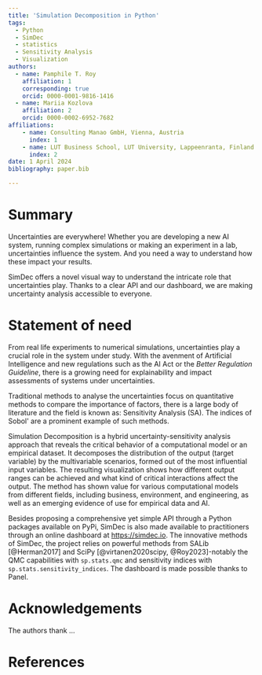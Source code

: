 ```yaml
---
title: 'Simulation Decomposition in Python'
tags:
  - Python
  - SimDec
  - statistics
  - Sensitivity Analysis
  - Visualization
authors:
  - name: Pamphile T. Roy
    affiliation: 1
    corresponding: true
    orcid: 0000-0001-9816-1416
  - name: Mariia Kozlova
    affiliation: 2
    orcid: 0000-0002-6952-7682
affiliations:
    - name: Consulting Manao GmbH, Vienna, Austria
      index: 1
    - name: LUT Business School, LUT University, Lappeenranta, Finland
      index: 2
date: 1 April 2024
bibliography: paper.bib

---
```


# Summary

Uncertainties are everywhere! Whether you are developing a new AI system,
running complex simulations or making an experiment in a lab, uncertainties
influence the system. And you need a way to understand how these impact your
results.

SimDec offers a novel visual way to understand the intricate role that
uncertainties play. Thanks to a clear API and our dashboard, we are making
uncertainty analysis accessible to everyone.

# Statement of need

From real life experiments to numerical simulations, uncertainties play a
crucial role in the system under study. With the avenment of Artificial
Intelligence and new regulations such as the AI Act or the
*Better Regulation Guideline*, there is a growing need for explainability and
impact assessments of systems under uncertainties.

Traditional methods to analyse the uncertainties focus on quantitative methods
to compare the importance of factors, there is a large body of literature and
the field is known as: Sensitivity Analysis (SA). The indices of Sobol' are a
prominent example of such methods.

Simulation Decomposition is a hybrid uncertainty-sensitivity analysis approach
that reveals the critical behavior of a computational model or an empirical
dataset. It decomposes the distribution of the output (target variable) by the
multivariable scenarios, formed out of the most influential input variables.
The resulting visualization shows how different output ranges can be achieved
and what kind of critical interactions affect the output. The method has shown
value for various computational models from different fields,
including business, environment, and engineering, as well as an emerging
evidence of use for empirical data and AI.

Besides proposing a comprehensive yet simple API through a Python packages
available on PyPi, SimDec is also made available
to practitioners through an online dashboard at https://simdec.io. The
innovative methods of SimDec, the project relies on powerful methods
from SALib [@Herman2017] and SciPy [@virtanen2020scipy, @Roy2023]-notably the QMC
capabilities with `sp.stats.qmc` and sensitivity indices with
`sp.stats.sensitivity_indices`. The dashboard is made possible thanks to Panel.

# Acknowledgements

The authors thank ...

# References
